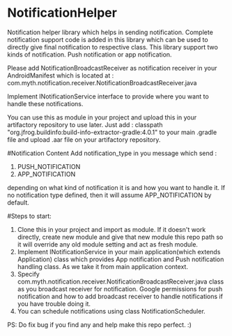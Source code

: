 # NotificationHelper
Notification helper library which helps in sending notification. 
Complete notification support code is added in this library which can be used to directly give final notification to respective class. 
This library support two kinds of notification. Push notification or app notification.

Please add NotificationBroadcastReceiver as notification receiver in your AndroidManifest which is located at : com.myth.notification.receiver.NotificationBroadcastReceiver.java

Implement INotificationService interface to provide where you want to handle these notifications.

You can use this as module in your project and upload this in your artifactory repository to use later. Just add : classpath "org.jfrog.buildinfo:build-info-extractor-gradle:4.0.1" to your main .gradle file and upload .aar file on your artifactory repository.

#Notification Content
Add notification_type in you message which send :

1. PUSH_NOTIFICATION
2. APP_NOTIFICATION

depending on what kind of notification it is and how you want to handle it. If no notification type defined, then it will assume APP_NOTIFICATION by default.

#Steps to start:
1. Clone this in your project and import as module. If it doesn't work directly, create new module and give that new module this repo path so it will override any old module setting and act as fresh module.
2. Implement INotificationService in your main application(which extends Application) class which provides App notification and Push notification handling class. As we take it from main application context.
3. Specify com.myth.notification.receiver.NotificationBroadcastReceiver.java class as you broadcast receiver for notification. Google permissions for push notification and how to add broadcast receiver to handle notifications if you have trouble doing it.
4. You can schedule notifications using class NotificationScheduler.


PS: Do fix bug if you find any and help make this repo perfect. :)
